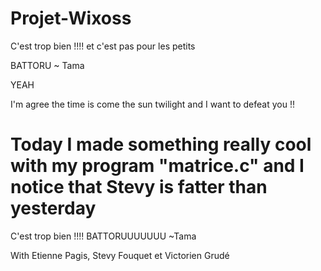 Projet-Wixoss
=============


C'est trop bien !!!!
et c'est pas pour les petits

BATTORU ~ Tama

YEAH

I'm agree the time is come the sun twilight and I want to defeat you !!

Today I made something really cool with my program "matrice.c" and I notice that Stevy is fatter than yesterday
=======
C'est trop bien !!!! BATTORUUUUUUU ~Tama

With Etienne Pagis, Stevy Fouquet et Victorien Grudé
